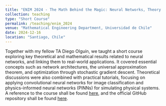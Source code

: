 ```yaml
---
title: "ENIM 2024 - The Math Behind the Magic: Neural Networks, Theory and Practice"
collection: teaching
type: "Short Course"
permalink: /teaching/enim_2024
venue: "Mathematical Engineering Department, Universidad de Chile"
date: 2024-12-16
location: "Santiago, Chile"
---
```


Together with my fellow TA Diego Olguín, we taught a short course exploring key theoretical and mathematical results related to neural networks, and linking them to real-world applications. It covered essential concepts such as network architectures, the universal approximation theorem, and optimization through stochastic gradient descent. Theoretical discussions were also combined with practical tutorials, focusing on applying convolutional neural networks for image classification and physics-informed neural networks (PINNs) for simulating physical systems. A reference to the course shall be found [here](https://eventos.cmm.uchile.cl/enim2024/redes/), and the official GitHub repository shall be found [here](https://github.com/diegoolguinw/Math_Behind_Magic?externo=1). 

